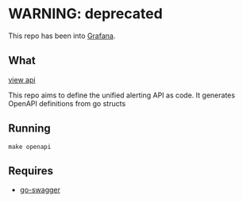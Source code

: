 # WARNING: deprecated

This repo has been into [Grafana](https://github.com/grafana/grafana).

## What

[view api](https://grafana.github.io/alerting-api/)

This repo aims to define the unified alerting API as code. It generates OpenAPI definitions from go structs


## Running

`make openapi`

## Requires
 - [go-swagger](https://github.com/go-swagger/go-swagger)
